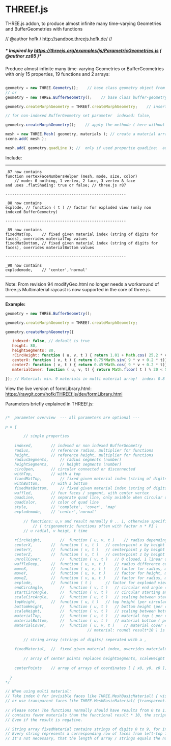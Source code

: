# THREEf.js
THREE.js addon, to produce almost infinite many time-varying Geometries and BufferGeometries with functions

//
  @author hofk / http://sandbox.threejs.hofk.de/
//

 #####  * Inspired by https://threejs.org/examples/js/ParametricGeometries.js ( @author zz85 )*

Produce almost infinite many time-varying Geometries or BufferGeometries with only 15 properties, 19 functions and 2 arrays:

```javascript

geometry = new THREE.Geometry();    // base class geometry object from THREE.js
// or 
geometry = new THREE.BufferGeometry();    // base class buffer-geometry object from THREE.js

geometry.createMorphGeometry = THREEf.createMorphGeometry;    // insert the methode from THREEf.js

// for non-indexed BufferGeometry set parameter  indexed: false, 

geometry.createMorphGeometry();    // apply the methode ( here without parameters: all default )

mesh = new THREE.Mesh( geometry, materials ); // create a material array: materials
scene.add( mesh );

mesh.add( geometry.quadLine ); //  only if used propertie quadLine:  add the quad line

```
Include: 	<script src="THREEf.js"></script> 

-------------------------------------------------------------
````
_87 now contains
function vertexFaceNumbersHelper (mesh, mode, size, color) 
	// mode: 0 nothing, 1 vertex, 2 face, 3 vertex & face
and uses .flatShading: true or false; // three.js r87

-----------------------------------------------------

_88 now contains
explode, // function ( t ) // factor for exploded view (only non indexed BufferGeometry)

-----------------------------------------------------

_89 now contains
fixedMatTop,	// fixed given material index (string of digits for faces), overrides materialTop values
fixedMatBottom,	// fixed given material index (string of digits for faces), overrides materialBottom values

-----------------------------------------------------

_90 now contains
explodemode,	// 'center','normal'

````
-----------------------------------------------------------------------------------------------------------------

Note:
From revision 94 modifyGeo.html no longer needs a workaround of three.js Multimaterial raycast is now supported in the core of three.js.

-----------------------------------------------------------------------------------------------------------------

**Example:**

```javascript
geometry = new THREE.BufferGeometry();

geometry.createMorphGeometry = THREEf.createMorphGeometry;

geometry.createMorphGeometry({

   indexed: false, // default is true
   height: 80,
   heightSegments: 80,
   rCircHeight: function ( u, v, t ) { return 1.01 + Math.cos( 25.2 * v ) * Math.sin( 0.2 * t ) },
   centerX: function ( v, t ) { return 0.75*Math.sin( 9 * v + 0.2 * t)},
   centerZ: function ( v, t ) { return 0.45*Math.cos( 9 * v + 0.2 * t)},
   materialCover: function ( u, v, t) { return Math.floor( t ) % 20 < 5 ? 0 : 0.8 }		
   
});	// Material: min. 9 materials in multi material array!  index: 0.8 * 10 = 8

```
 View the live version of formLibrary.html: https://rawgit.com/hofk/THREEf.js/dev/formLibrary.html

Parameters briefly explained in THREEf.js:

```javascript

/*	parameter overview	--- all parameters are optional ---

p = {

		// simple properties
	
	indexed,		// indexed or non indexed BufferGeometry
	radius,			// reference radius, multiplier for functions
	height,			// reference height, multiplier for functions
	radiusSegments,		// radius segments (number)
	heightSegments,		// height segments (number)
	circOpen,		// circular connected or disconnected
	withTop,		// with a top
	fixedMatTop,		// fixed given material index (string of digits for faces), overrides materialTop values
	withBottom,		// with a bottom
	fixedMatBottom,		// fixed given material index (string of digits for faces), overrides materialBottom values
	waffled,		// four faces / segment, with center vertex
	quadLine,		// separate quad line, only aviable when circular open
	quadColor,		// color of quad line
	style,			// 'complete', 'cover', 'map' 
	explodemode,	// 'center','normal'
			
		// functions: u,v and result normally 0 .. 1, otherwise specific / interesting results!
			// ( trigonometric functions often with factor n * PI )
		// u radial, v heigt, t time
	
	rCircHeight,  		//	function ( u, v, t )	// radius depending on segment location
	centerX,		//	function ( v, t )	// centerpoint x by height
	centerY,		//	function ( v, t )	// centerpoint y by height
	centerZ,		//	function ( v, t )	// centerpoint z by height
	unrollCover,		//	function ( v, t )	// 0 closed, 1 linear open (to -1*radius)
	waffleDeep,		//	function ( u, v, t )	// radius difference center vertex	
	moveX,			//	function ( u, v, t )	// factor for radius, move in x direction 
	moveY,			//	function ( u, v, t )	// factor for height, move in y direction
	moveZ,			//	function ( v, u, t )	// factor for radius, move in z direction
	explode,		// 	function ( t )		// factor for exploded view (only non indexed BufferGeometry)
	endCircAngle,		//	function ( v, t )	// circular end angle (per height)
	startCircAngle,		//	function ( v, t )	// circular starting angle (per height)
	scaleCircAngle,		//	function ( u, t )	// scaling between start and end of circular angle
	topHeight,		//	function ( u, t )	// top height (per circular angle)
	bottomHeight,		//	function ( u, t )	// bottom height (per circular angle)
	scaleHeight, 		//	function ( v, t )	// scaling between bottom and top height
	materialTop,		//	function ( u, t )	// material top ( per circular sector)
	materialBottom,		//	function ( u, t )	// material bottom ( per circular sector)
	materialCover,		//	function ( u, v, t )	// material cover ( per circular sector and height )
									// material: round( result*10 ) is material index  0 .. 10
	
		// string array (strings of digits) seperated with a ,
		
	fixedMaterial,	//  fixed given material index, overrides materialCover
	
		// array of center points replaces heightSegments, scaleHeight and the center functions centerX, centerY, centerZ
	
	centerPoints	// array of arrays of coordinates [ [ x0, y0, z0 ], ..  [ xi , yi, zi ] ], values normally 0 .. 1
	
  }
*/

// When using multi material:
// Take index 0 for invisible faces like THREE.MeshBasicMaterial( { visible: false } ),
// or use transparent faces like THREE.MeshBasicMaterial( {transparent: true, opacity: 0.05 } )
		
// Please note!	The functions normally should have results from 0 to 1. If the multimaterial array
// contains fewer materials than the functional result * 10, the script will crash.
// Even if the result is negative.

// String array fixedMaterial contains strings of digits 0 to 9, for instance [ .. '0011997741', '222200' .. ].
// Every string represents a corresponding row of faces from left-top from cover.
// It's not necessary, that the length of array / strings equals the number of faces, e.g. only ['1'] is sufficient.

```


